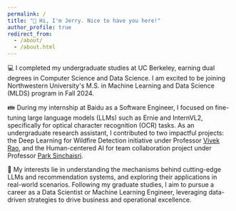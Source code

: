 ```yaml
---
permalink: /
title: "👋 Hi, I'm Jerry. Nice to have you here!"
author_profile: true
redirect_from: 
  - /about/
  - /about.html
---
```


💻 I completed my undergraduate studies at UC Berkeley, earning dual degrees in Computer Science and Data Science. I am excited to be joining Northwestern University's M.S. in Machine Learning and Data Science (MLDS) program in Fall 2024.

👪 During my internship at Baidu as a Software Engineer, I focused on fine-tuning large language models (LLMs) such as Ernie and InternVL2, specifically for optical character recognition (OCR) tasks. As an undergraduate research assistant, I contributed to two impactful projects: the Deep Learning for Wildfire Detection initiative under Professor [Vivek Rao](https://haas.berkeley.edu/faculty/vivek-rao/), and the Human-centered AI for team collaboration project under Professor [Park Sinchaisri](https://parksinchaisri.github.io/).

🎯 My interests lie in understanding the mechanisms behind cutting-edge LLMs and recommendation systems, and exploring their applications in real-world scenarios. Following my graduate studies, I aim to pursue a career as a Data Scientist or Machine Learning Engineer, leveraging data-driven strategies to drive business and operational excellence.
